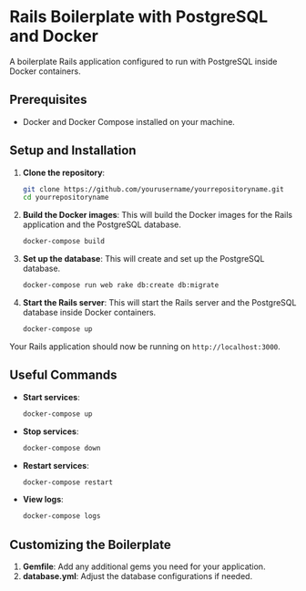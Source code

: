 # Rails Boilerplate with PostgreSQL and Docker

A boilerplate Rails application configured to run with PostgreSQL inside Docker containers.

## Prerequisites

- Docker and Docker Compose installed on your machine.

## Setup and Installation

1. **Clone the repository**:
    ```bash
    git clone https://github.com/yourusername/yourrepositoryname.git
    cd yourrepositoryname
    ```

2. **Build the Docker images**:
    This will build the Docker images for the Rails application and the PostgreSQL database.
    ```bash
    docker-compose build
    ```

3. **Set up the database**:
    This will create and set up the PostgreSQL database.
    ```bash
    docker-compose run web rake db:create db:migrate
    ```

4. **Start the Rails server**:
    This will start the Rails server and the PostgreSQL database inside Docker containers.
    ```bash
    docker-compose up
    ```

Your Rails application should now be running on `http://localhost:3000`.

## Useful Commands

- **Start services**:
    ```bash
    docker-compose up
    ```

- **Stop services**:
    ```bash
    docker-compose down
    ```

- **Restart services**:
    ```bash
    docker-compose restart
    ```

- **View logs**:
    ```bash
    docker-compose logs
    ```

## Customizing the Boilerplate

1. **Gemfile**: Add any additional gems you need for your application.
2. **database.yml**: Adjust the database configurations if needed.
